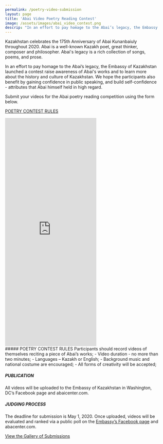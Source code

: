 ```yaml
---
permalink: /poetry-video-submission
layout: page
title: 'Abai Video Poetry Reading Contest'
image: /assets/images/abai_video_contest.png
descrip: "In an effort to pay homage to the Abai’s legacy, the Embassy of Kazakhstan launched a contest raise awareness of Abai's works and to learn more about the history and culture of Kazakhstan."
---
```

Kazakhstan celebrates the 175th Anniversary of Abai Kunanbaiuly throughout 2020. Abai is a well-known Kazakh poet, great thinker, composer and philosopher. Abai's legacy is a rich collection of songs, poems, and prose.

In an effort to pay homage to the Abai’s legacy, the Embassy of Kazakhstan launched a contest raise awareness of Abai's works and to learn more about the history and culture of Kazakhstan. We hope the participants also benefit by gaining confidence in public speaking, and build self-confidence - attributes that Abai himself held in high regard.

Submit your videos for the Abai poetry reading competition using the form below.

<a href="#rules">POETRY CONTEST RULES</a>

<iframe class="w-100" style="height:750px; border-width: 0px;" src="https://abai-messagecenter.web.app/embed/form/poetry"></iframe>

<div id="rules"></div>
##### POETRY CONTEST RULES
Participants should record videos of themselves reciting a piece of Abai’s works;
- Video duration - no more than two minutes;
- Languages – Kazakh or English;
- Background music and national costume are encouraged; 
- All forms of creativity will be accepted;
 
##### PUBLICATION
All videos will be uploaded to the Embassy of Kazakhstan in Washington, DC’s Facebook page and abaicenter.com.  

##### JUDGING PROCESS
The deadline for submission is May 1, 2020. Once uploaded, videos will be evaluated and ranked via a public poll on the [Embassy’s Facebook page](https://www.facebook.com/pg/KazakhEmbassyDC/) and abacenter.com.

[View the Gallery of Submissions](/poetry-contest-gallery)